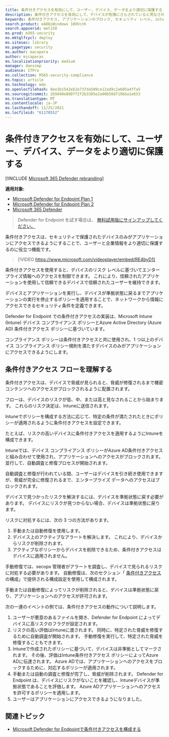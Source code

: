 ```yaml
---
title: 条件付きアクセスを有効にして、ユーザー、デバイス、データをより適切に保護する
description: 条件付きアクセスを有効にして、デバイスが危険にさらされていると見なされ、アプリケーションが非準拠であると判断された場合にアプリケーションが実行されないようにします。
keywords: 条件付きアクセス, アプリケーションのブロック, セキュリティ レベル, intune,
search.product: eADQiWindows 10XVcnh
search.appverid: met150
ms.prod: m365-security
ms.mktglfcycl: deploy
ms.sitesec: library
ms.pagetype: security
ms.author: macapara
author: mjcaparas
ms.localizationpriority: medium
manager: dansimp
audience: ITPro
ms.collection: M365-security-compliance
ms.topic: article
ms.technology: mde
ms.openlocfilehash: 8ee1b1542eb2e737da509ce12ad9c2a605a4ffa5
ms.sourcegitcommit: 2b9d40e888ff2f2b3385e2a90b50d719bba1e653
ms.translationtype: MT
ms.contentlocale: ja-JP
ms.lasthandoff: 11/25/2021
ms.locfileid: "61170552"
---
```

# <a name="enable-conditional-access-to-better-protect-users-devices-and-data"></a>条件付きアクセスを有効にして、ユーザー、デバイス、データをより適切に保護する

[!INCLUDE [Microsoft 365 Defender rebranding](../../includes/microsoft-defender.md)]

**適用対象:**
- [Microsoft Defender for Endpoint Plan 1](https://go.microsoft.com/fwlink/p/?linkid=2154037)
- [Microsoft Defender for Endpoint Plan 2](https://go.microsoft.com/fwlink/?linkid=2154037)
- [Microsoft 365 Defender](https://go.microsoft.com/fwlink/?linkid=2118804)

> Defender for Endpoint を試す場合は、 [無料試用版にサインアップしてください。](https://signup.microsoft.com/create-account/signup?products=7f379fee-c4f9-4278-b0a1-e4c8c2fcdf7e&ru=https://aka.ms/MDEp2OpenTrial?ocid=docs-wdatp-conditionalaccess-abovefoldlink)

条件付きアクセスは、セキュリティで保護されたデバイスのみがアプリケーションにアクセスできるようにすることで、ユーザーと企業情報をより適切に保護するのに役立つ機能です。

> [!VIDEO https://www.microsoft.com/videoplayer/embed/RE4byD1]

条件付きアクセスを使用すると、デバイスのリスク レベルに基づいてエンタープライズ情報へのアクセスを制御できます。 これにより、信頼されたアプリケーションを使用して信頼できるデバイスで信頼されたユーザーを維持できます。

デバイスとアプリケーションを実行し、デバイスが準拠状態に戻るまでアプリケーションの実行を停止するポリシーを適用することで、ネットワークから情報にアクセスできるセキュリティ条件を定義できます。

Defender for Endpoint での条件付きアクセスの実装は、Microsoft Intune (Intune) デバイス コンプライアンス ポリシーとAzure Active Directory (Azure AD) 条件付きアクセス ポリシーに基づいています。

コンプライアンス ポリシーは条件付きアクセスと共に使用され、1 つ以上のデバイス コンプライアンス ポリシー規則を満たすデバイスのみがアプリケーションにアクセスできるようにします。

## <a name="understand-the-conditional-access-flow"></a>条件付きアクセス フローを理解する

条件付きアクセスは、デバイスで脅威が見られると、脅威が修復されるまで機密コンテンツへのアクセスがブロックされるように配置されます。

フローは、デバイスのリスクが低、中、または高と見なされることから始まります。 これらのリスク決定は、Intuneに送信されます。

Intuneでポリシーを構成する方法に応じて、特定の条件が満たされたときにポリシーが適用されるように条件付きアクセスを設定できます。

たとえば、リスクの高いデバイスに条件付きアクセスを適用するようにIntuneを構成できます。

Intuneでは、デバイス コンプライアンス ポリシーがAzure AD条件付きアクセスと組み合わせて使用され、アプリケーションへのアクセスがブロックされます。 並行して、自動調査と修復プロセスが開始されます。

 自動調査と修復が行われている間、ユーザーはデバイスを引き続き使用できますが、脅威が完全に修復されるまで、エンタープライズ データへのアクセスはブロックされます。

デバイスで見つかったリスクを解決するには、デバイスを準拠状態に戻す必要があります。 デバイスにリスクが見つからない場合、デバイスは準拠状態に戻ります。

リスクに対処するには、次の 3 つの方法があります。

1. 手動または自動修復を使用します。
2. デバイス上のアクティブなアラートを解決します。 これにより、デバイスからリスクが削除されます。
3. アクティブなポリシーからデバイスを削除できるため、条件付きアクセスはデバイスに適用されません。

手動修復では、secops 管理者がアラートを調査し、デバイスで見られるリスクに対処する必要があります。 自動修復は、次のセクション「 [条件付きアクセス](configure-conditional-access.md)の構成」で提供される構成設定を使用して構成されます。

手動または自動修復によってリスクが削除されると、デバイスは準拠状態に戻り、アプリケーションへのアクセスが許可されます。

次の一連のイベントの例では、条件付きアクセスの動作について説明します。

1. ユーザーが悪意のあるファイルを開き、Defender for Endpoint によってデバイスに高リスクのフラグが設定されます。
2. リスクの高い評価はIntuneに渡されます。 同時に、特定された脅威を修復するために自動調査が開始されます。 手動修復を実行して、特定された脅威を修復することもできます。
3. Intuneで作成されたポリシーに基づいて、デバイスは非準拠としてマークされます。 その後、評価はIntune条件付きアクセス ポリシーによってAzure ADに伝達されます。 Azure ADでは、アプリケーションへのアクセスをブロックするために、対応するポリシーが適用されます。
4. 手動または自動の調査と修復が完了し、脅威が削除されます。 Defender for Endpoint は、デバイスにリスクがないことを確認し、Intuneデバイスが準拠状態であることを評価します。 Azure ADアプリケーションへのアクセスを許可するポリシーを適用します。
5. ユーザーはアプリケーションにアクセスできるようになりました。

## <a name="related-topic"></a>関連トピック

- [Microsoft Defender for Endpointで条件付きアクセスを構成する](configure-conditional-access.md)
